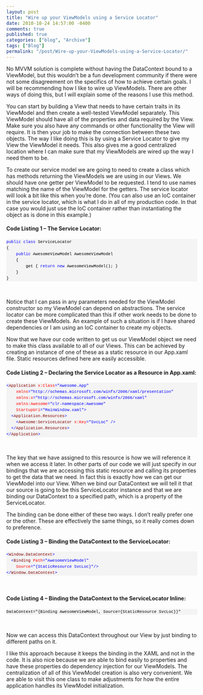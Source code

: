 ```yaml
---
layout: post
title: "Wire up your ViewModels using a Service Locator"
date: 2010-10-24 14:57:00 -0400
comments: true
published: true
categories: ["blog", "Archive"]
tags: ["Blog"]
permalink: "/post/Wire-up-your-ViewModels-using-a-Service-Locator/"
---
```

<!-- more -->



<p>No MVVM solution is complete without having the DataContext bound to a ViewModel, but this wouldn’t be a fun development community if there were not some disagreement on the specifics of how to achieve certain goals. I will be recommending how I like to wire up ViewModels. There are other ways of doing this, but I will explain some of the reasons I use this method.</p>  <p>You can start by building a View that needs to have certain traits in its ViewModel and then create a well-tested ViewModel separately. This ViewModel should have all of the properties and data required by the View. Make sure you also have any commands or other functionality the View will require. It is then your job to make the connection between these two objects. The way I like doing this is by using a Service Locator to give my View the ViewModel it needs. This also gives me a good centralized location where I can make sure that my ViewModels are wired up the way I need them to be.</p>  <p>To create our service model we are going to need to create a class which has methods returning the ViewModels we are using in our Views. We should have one getter per ViewModel to be requested. I tend to use names matching the name of the ViewModel for the getters. The service locator will look a bit like this when you’re done. (You can also use an IoC container in the service locator, which is what I do in all of my production code. In that case you would just use the IoC container rather than instantiating the object as is done in this example.)</p>  <h4>Code Listing 1 – The Service Locator:</h4>  <div id="codeSnippetWrapper">   <pre style="border-bottom-style: none; text-align: left; padding-bottom: 0px; line-height: 12pt; border-right-style: none; background-color: #f4f4f4; margin: 0em; padding-left: 0px; width: 100%; padding-right: 0px; font-family: 'Courier New', courier, monospace; direction: ltr; border-top-style: none; color: black; font-size: 8pt; border-left-style: none; overflow: visible; padding-top: 0px" id="codeSnippet"><span style="color: #0000ff">public</span> <span style="color: #0000ff">class</span> ServiceLocator<br>{<br>    <span style="color: #0000ff">public</span> AwesomeViewModel AwesomeViewModel<br>    {<br>        get { <span style="color: #0000ff">return</span> <span style="color: #0000ff">new</span> AwesomeViewModel(); }<br>    }<br>}<br></pre>

  <br></div>
Notice that I can pass in any parameters needed for the ViewModel constructor so my ViewModel can depend on abstractions. The service locator can be more complicated than this if other work needs to be done to create these ViewModels. An example of such a situation is if I have shared dependencies or I am using an IoC container to create my objects. 

<p>Now that we have our code written to get us our ViewModel object we need to make this class available to all of our Views. This can be achieved by creating an instance of one of these as a static resource in our App.xaml file. Static resources defined here are easily accessible.</p>

<h4>Code Listing 2 – Declaring the Service Locator as a Resource in App.xaml:</h4>

<div id="codeSnippetWrapper">
  <pre style="border-bottom-style: none; text-align: left; padding-bottom: 0px; line-height: 12pt; border-right-style: none; background-color: #f4f4f4; margin: 0em; padding-left: 0px; width: 100%; padding-right: 0px; font-family: 'Courier New', courier, monospace; direction: ltr; border-top-style: none; color: black; font-size: 8pt; border-left-style: none; overflow: visible; padding-top: 0px" id="codeSnippet"><span style="color: #0000ff">&lt;</span><span style="color: #800000">Application</span> <span style="color: #ff0000">x:Class</span><span style="color: #0000ff">="Awesome.App"</span><br>    <span style="color: #ff0000">xmlns</span><span style="color: #0000ff">="http://schemas.microsoft.com/winfx/2006/xaml/presentation"</span><br>    <span style="color: #ff0000">xmlns:x</span><span style="color: #0000ff">="http://schemas.microsoft.com/winfx/2006/xaml"</span><br>    <span style="color: #ff0000">xmlns:Awesome</span><span style="color: #0000ff">="clr-namespace:Awesome"</span><br>    <span style="color: #ff0000">StartupUri</span><span style="color: #0000ff">="MainWindow.xaml"</span><span style="color: #0000ff">&gt;</span><br>  <span style="color: #0000ff">&lt;</span><span style="color: #800000">Application.Resources</span><span style="color: #0000ff">&gt;</span><br>    <span style="color: #0000ff">&lt;</span><span style="color: #800000">Awesome:ServiceLocator</span> <span style="color: #ff0000">x:Key</span><span style="color: #0000ff">="SvcLoc"</span> <span style="color: #0000ff">/&gt;</span><br>  <span style="color: #0000ff">&lt;/</span><span style="color: #800000">Application.Resources</span><span style="color: #0000ff">&gt;</span><br><span style="color: #0000ff">&lt;/</span><span style="color: #800000">Application</span><span style="color: #0000ff">&gt;</span></pre>

  <br></div>

<p>The key that we have assigned to this resource is how we will reference it when we access it later. In other parts of our code we will just specify in our bindings that we are accessing this static resource and calling its properties to get the data that we need. In fact this is exactly how we can get our ViewModel into our View. When we bind our DataContext we will tell it that our source is going to be this ServiceLocator instance and that we are binding our DataContext to a specified path, which is a property of the ServiceLocator.</p>

<p>The binding can be done either of these two ways. I don’t really prefer one or the other. These are effectively the same things, so it really comes down to preference.</p>

<h4>Code Listing 3 – Binding the DataContext to the ServiceLocator:</h4>

<div id="codeSnippetWrapper">
  <pre style="border-bottom-style: none; text-align: left; padding-bottom: 0px; line-height: 12pt; border-right-style: none; background-color: #f4f4f4; margin: 0em; padding-left: 0px; width: 100%; padding-right: 0px; font-family: 'Courier New', courier, monospace; direction: ltr; border-top-style: none; color: black; font-size: 8pt; border-left-style: none; overflow: visible; padding-top: 0px" id="codeSnippet"><span style="color: #0000ff">&lt;</span><span style="color: #800000">Window.DataContext</span><span style="color: #0000ff">&gt;</span><br>  <span style="color: #0000ff">&lt;</span><span style="color: #800000">Binding</span> <span style="color: #ff0000">Path</span><span style="color: #0000ff">="AwesomeViewModel"</span> <br>    <span style="color: #ff0000">Source</span><span style="color: #0000ff">="{StaticResource SvcLoc}"</span><span style="color: #0000ff">/&gt;</span><br><span style="color: #0000ff">&lt;/</span><span style="color: #800000">Window.DataContext</span><span style="color: #0000ff">&gt;</span></pre>

  <br></div>

<h4>Code Listing 4 – Binding the DataContext to the ServiceLocator Inline:</h4>

<div id="codeSnippetWrapper">
  <pre style="border-bottom-style: none; text-align: left; padding-bottom: 0px; line-height: 12pt; border-right-style: none; background-color: #f4f4f4; margin: 0em; padding-left: 0px; width: 100%; padding-right: 0px; font-family: 'Courier New', courier, monospace; direction: ltr; border-top-style: none; color: black; font-size: 8pt; border-left-style: none; overflow: visible; padding-top: 0px" id="codeSnippet">DataContext="{Binding AwesomeViewModel, Source={StaticResource SvcLoc}}"</pre>

  <br></div>

<p>Now we can access this DataContext throughout our View by just binding to different paths on it.</p>

<p>I like this approach because it keeps the binding in the XAML and not in the code. It is also nice because we are able to bind easily to properties and have these properties do dependency injection for our ViewModels. The centralization of all of this ViewModel creation is also very convenient. We are able to visit this one class to make adjustments for how the entire application handles its ViewModel initialization.</p>
